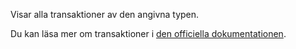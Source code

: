 Visar alla transaktioner av den angivna typen.

Du kan läsa mer om transaktioner i [den officiella dokumentationen](https://docs.firefly-iii.org/concepts/transactions).